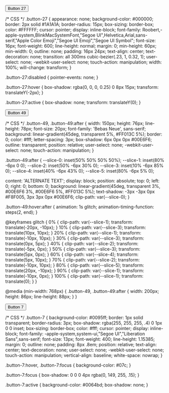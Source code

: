 <!-- HTML !-->
<button class="button-27" role="button">Button 27</button>

/* CSS */
.button-27 {
  appearance: none;
  background-color: #000000;
  border: 2px solid #1A1A1A;
  border-radius: 15px;
  box-sizing: border-box;
  color: #FFFFFF;
  cursor: pointer;
  display: inline-block;
  font-family: Roobert,-apple-system,BlinkMacSystemFont,"Segoe UI",Helvetica,Arial,sans-serif,"Apple Color Emoji","Segoe UI Emoji","Segoe UI Symbol";
  font-size: 16px;
  font-weight: 600;
  line-height: normal;
  margin: 0;
  min-height: 60px;
  min-width: 0;
  outline: none;
  padding: 16px 24px;
  text-align: center;
  text-decoration: none;
  transition: all 300ms cubic-bezier(.23, 1, 0.32, 1);
  user-select: none;
  -webkit-user-select: none;
  touch-action: manipulation;
  width: 100%;
  will-change: transform;
}

.button-27:disabled {
  pointer-events: none;
}

.button-27:hover {
  box-shadow: rgba(0, 0, 0, 0.25) 0 8px 15px;
  transform: translateY(-2px);
}

.button-27:active {
  box-shadow: none;
  transform: translateY(0);
}






<!-- HTML !-->
<button class="button-49" role="button">Button 49</button>

/* CSS */
.button-49,
.button-49:after {
  width: 150px;
  height: 76px;
  line-height: 78px;
  font-size: 20px;
  font-family: 'Bebas Neue', sans-serif;
  background: linear-gradient(45deg, transparent 5%, #FF013C 5%);
  border: 0;
  color: #fff;
  letter-spacing: 3px;
  box-shadow: 6px 0px 0px #00E6F6;
  outline: transparent;
  position: relative;
  user-select: none;
  -webkit-user-select: none;
  touch-action: manipulation;
}

.button-49:after {
  --slice-0: inset(50% 50% 50% 50%);
  --slice-1: inset(80% -6px 0 0);
  --slice-2: inset(50% -6px 30% 0);
  --slice-3: inset(10% -6px 85% 0);
  --slice-4: inset(40% -6px 43% 0);
  --slice-5: inset(80% -6px 5% 0);
  
  content: 'ALTERNATE TEXT';
  display: block;
  position: absolute;
  top: 0;
  left: 0;
  right: 0;
  bottom: 0;
  background: linear-gradient(45deg, transparent 3%, #00E6F6 3%, #00E6F6 5%, #FF013C 5%);
  text-shadow: -3px -3px 0px #F8F005, 3px 3px 0px #00E6F6;
  clip-path: var(--slice-0);
}

.button-49:hover:after {
  animation: 1s glitch;
  animation-timing-function: steps(2, end);
}

@keyframes glitch {
  0% {
    clip-path: var(--slice-1);
    transform: translate(-20px, -10px);
  }
  10% {
    clip-path: var(--slice-3);
    transform: translate(10px, 10px);
  }
  20% {
    clip-path: var(--slice-1);
    transform: translate(-10px, 10px);
  }
  30% {
    clip-path: var(--slice-3);
    transform: translate(0px, 5px);
  }
  40% {
    clip-path: var(--slice-2);
    transform: translate(-5px, 0px);
  }
  50% {
    clip-path: var(--slice-3);
    transform: translate(5px, 0px);
  }
  60% {
    clip-path: var(--slice-4);
    transform: translate(5px, 10px);
  }
  70% {
    clip-path: var(--slice-2);
    transform: translate(-10px, 10px);
  }
  80% {
    clip-path: var(--slice-5);
    transform: translate(20px, -10px);
  }
  90% {
    clip-path: var(--slice-1);
    transform: translate(-10px, 0px);
  }
  100% {
    clip-path: var(--slice-1);
    transform: translate(0);
  }
}

@media (min-width: 768px) {
  .button-49,
  .button-49:after {
    width: 200px;
    height: 86px;
    line-height: 88px;
  }
}




<!-- HTML !-->
<button class="button-7" role="button">Button 7</button>

/* CSS */
.button-7 {
  background-color: #0095ff;
  border: 1px solid transparent;
  border-radius: 3px;
  box-shadow: rgba(255, 255, 255, .4) 0 1px 0 0 inset;
  box-sizing: border-box;
  color: #fff;
  cursor: pointer;
  display: inline-block;
  font-family: -apple-system,system-ui,"Segoe UI","Liberation Sans",sans-serif;
  font-size: 13px;
  font-weight: 400;
  line-height: 1.15385;
  margin: 0;
  outline: none;
  padding: 8px .8em;
  position: relative;
  text-align: center;
  text-decoration: none;
  user-select: none;
  -webkit-user-select: none;
  touch-action: manipulation;
  vertical-align: baseline;
  white-space: nowrap;
}

.button-7:hover,
.button-7:focus {
  background-color: #07c;
}

.button-7:focus {
  box-shadow: 0 0 0 4px rgba(0, 149, 255, .15);
}

.button-7:active {
  background-color: #0064bd;
  box-shadow: none;
}